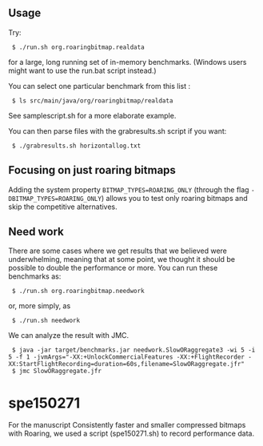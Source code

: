 ## Usage

Try:

     $ ./run.sh org.roaringbitmap.realdata

for a large, long running set of in-memory benchmarks. (Windows
	users might want to use the run.bat script instead.)

You can select one particular benchmark from this list :

     $ ls src/main/java/org/roaringbitmap/realdata

See samplescript.sh for a more elaborate example.

You can then parse files with the grabresults.sh script if you want:

     $ ./grabresults.sh horizontallog.txt


## Focusing on just roaring bitmaps

Adding the system property  ``BITMAP_TYPES=ROARING_ONLY`` (through the flag ``-DBITMAP_TYPES=ROARING_ONLY``) allows you to test only roaring bitmaps and skip the competitive alternatives.

## Need work

There are some cases where we get results that we believed were underwhelming, meaning that
at some point, we thought it should be possible to double the performance or more. You can run these benchmarks as:

     $ ./run.sh org.roaringbitmap.needwork

or, more simply, as

     $ ./run.sh needwork


We can analyze the result with JMC.

     $ java -jar target/benchmarks.jar needwork.SlowORaggregate3 -wi 5 -i 5 -f 1 -jvmArgs="-XX:+UnlockCommercialFeatures -XX:+FlightRecorder -XX:StartFlightRecording=duration=60s,filename=SlowORaggregate.jfr"
     $ jmc SlowORaggregate.jfr

# spe150271

For the manuscript Consistently faster and smaller compressed bitmaps with Roaring, we used a script (spe150271.sh) to record performance data.
